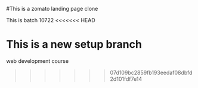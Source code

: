 #This is a zomato landing page clone

This is batch 10722
<<<<<<< HEAD

This is a new setup branch
=======
web development course
>>>>>>> 07d109bc2859fb193eedaf08dbfd2d101fdf7e14
